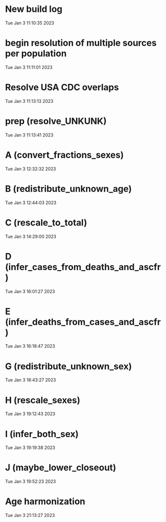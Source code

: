 
# New build log 
 Tue Jan  3 11:10:35 2023 


# begin resolution of multiple sources per population 
 Tue Jan  3 11:11:01 2023 


# Resolve USA CDC overlaps 
 Tue Jan  3 11:13:13 2023 


# prep (resolve_UNKUNK) 
 Tue Jan  3 11:13:41 2023 


# A (convert_fractions_sexes) 
 Tue Jan  3 12:32:32 2023 


# B (redistribute_unknown_age) 
 Tue Jan  3 12:44:03 2023 


# C (rescale_to_total) 
 Tue Jan  3 14:29:00 2023 


# D (infer_cases_from_deaths_and_ascfr) 
 Tue Jan  3 16:01:27 2023 


# E (infer_deaths_from_cases_and_ascfr) 
 Tue Jan  3 16:18:47 2023 


# G (redistribute_unknown_sex) 
 Tue Jan  3 18:43:27 2023 


# H (rescale_sexes) 
 Tue Jan  3 19:12:43 2023 


# I (infer_both_sex) 
 Tue Jan  3 19:19:38 2023 


# J (maybe_lower_closeout) 
 Tue Jan  3 19:52:23 2023 


# Age harmonization 
 Tue Jan  3 21:13:27 2023 

